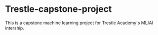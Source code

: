 # Trestle-capstone-project
This is a capstone machine learning project for Trestle Academy's ML/AI intership.
